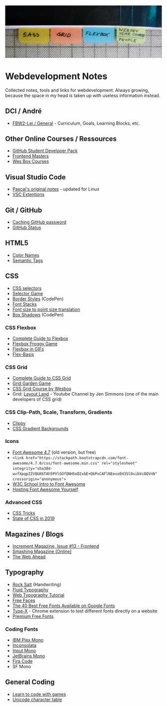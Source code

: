 ![Note Tabs](note_tabs.jpg "Note Tabs")

# Webdevelopment Notes

Collected notes, tools and links for webdevelopment. Always growing, because the space in my head is taken up with useless information instead.

## DCI / André

 * [FBW2-Lei / General](https://github.com/fbw2-lei/general) - Curriculum, Goals, Learning Blocks, etc.
 
## Other Online Courses / Ressources
 
 * [GitHub Student Developer Pack](https://education.github.com/pack/offers)
 * [Frontend Masters](https://frontendmasters.com/dashboard/)
 * [Wes Bos Courses](https://wesbos.com/courses)

## Visual Studio Code

 * [Pascal's original notes](vsc-pascal.md) - updated for Linux
 * [VSC Extentions](vsc-extentions.md)

## Git / GitHub

* [Caching GitHub password](https://help.github.com/en/github/using-git/caching-your-github-password-in-git)
* [GitHub Status](https://www.githubstatus.com/)

## HTML5

 * [Color Names](https://colours.neilorangepeel.com/)
 * [Semantic Tags](https://www.vikingcodeschool.com/html5-and-css3/html5-semantic-tags)

## CSS

 * [CSS selectors](https://estelle.github.io/cssmastery/selectors/selectors.html)
 * [Selector Game](https://flukeout.github.io/)
 * [Border Styles](https://codepen.io/coffeepyros/pen/BaoLpEN) (CodePen)
 * [Font Stacks](https://css-tricks.com/snippets/css/font-stacks/)
 * [Font size to point size translation](https://stackoverflow.com/questions/5912528/font-size-translating-to-actual-point-size)
 * [Box Shadows](https://codepen.io/coffeepyros/pen/wvKPRog) (CodePen)
 
 ### CSS Flexbox
 
 * [Complete Guide to Flexbox](https://css-tricks.com/snippets/css/a-guide-to-flexbox/)
 * [Flexbox Froggy Game](https://flexboxfroggy.com/#de)
 * [Flexbox in GIFs](https://www.freecodecamp.org/news/even-more-about-how-flexbox-works-explained-in-big-colorful-animated-gifs-a5a74812b053/)
 * [Flex-Basis](https://www.freecodecamp.org/news/flex-basis-property-in-flexbox/)
 
### CSS Grid
 
 * [Complete Guide to CSS Grid](https://css-tricks.com/snippets/css/complete-guide-grid/)
 * [Grid Garden Game](https://cssgridgarden.com/)
 * [CSS Grid Course by Wesbos](https://cssgrid.io/)
 * Grid: [Layout Land](https://www.youtube.com/channel/UC7TizprGknbDalbHplROtag) - Youtube Channel by Jen Simmons (one of the main developers of CSS grid)

### CSS Clip-Path, Scale, Transform, Gradients

 * [Clippy](https://bennettfeely.com/clippy/)
 * [CSS Gradient Backgrounds](https://cssgradient.io/) 
 
### Icons
 
 * [Font Awesome 4.7](https://fontawesome.com/v4.7.0/examples/) (old version, but free)
 * `<link href="https://stackpath.bootstrapcdn.com/font-awesome/4.7.0/css/font-awesome.min.css" rel="stylesheet" integrity="sha384-wvfXpqpZZVQGK6TAh5PVlGOfQNHSoD2xbE+QkPxCAFlNEevoEH3Sl0sibVcOQVnN" crossorigin="anonymous">`
 * [W3C School Intro to Font Awesome](https://www.w3schools.com/icons/fontawesome_icons_intro.asp)
 * [Hosting Font Awesome Yourself](https://fontawesome.com/how-to-use/on-the-web/setup/hosting-font-awesome-yourself)

### Advanced CSS

 * [CSS Tricks](https://css-tricks.com/)
 * [State of CSS in 2019](https://2019.stateofcss.com/)
 
## Magazines / Blogs

 * [Increment Magazine, Issue #13 - Frontend](https://increment.com/frontend/)
 * [Smashing Magazine (Online)](https://www.smashingmagazine.com/)
 * [The Web Ahead](http://thewebahead.net/topics)
 
 
## Typography

 * [Rock Salt](https://fonts.google.com/specimen/Rock+Salt) (Handwriting)
 * [Fluid Typography](https://www.smashingmagazine.com/2016/05/fluid-typography/)
 * [Web Typography Tutorial](https://www.internetingishard.com/html-and-css/web-typography/)
 * [Free Faces](https://freefaces.gallery/)
 * [The 40 Best Free Fonts Available on Google Fonts](https://www.typewolf.com/google-fonts)
 * [Type-X](https://github.com/arrowtype/type-x) - Chrome extension to test different fonts directly on a website
 * [Premium Free Fonts](https://medium.com/fresh-fonts/free/home)

### Coding Fonts

 * [IBM Plex Mono](https://fonts.google.com/specimen/IBM+Plex+Mono)
 * [Inconsolata](https://fonts.google.com/specimen/Inconsolata)
 * [Input Mono](https://input.fontbureau.com/)
 * [JetBrains Mono](https://www.jetbrains.com/lp/mono/)
 * [Fira Code](https://github.com/tonsky/FiraCode)
 * SF Mono

## General Coding

 * [Learn to code with games](https://codepip.com/)
 * [Unicode character table](https://unicode-table.com/en/25BC/)
